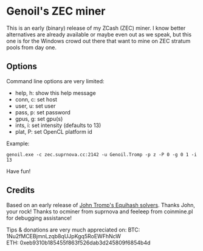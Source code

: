 # Genoil's ZEC miner

This is an early (binary) release of my ZCash (ZEC) miner. I know better 
alternatives are already available or maybe even out as we speak, but this one is 
for the Windows crowd out there that want to mine on ZEC stratum pools from day one.

## Options
Command line options are very limited:

- help, h: show this help message
- conn, c: set host
- user, u: set user
- pass, p: set password
- gpus, g: set gpu(s)
- ints, i: set intensity (defaults to 13)
- plat, P: set OpenCL platform id

Example:
```
genoil.exe -c zec.suprnova.cc:2142 -u Genoil.Tromp -p z -P 0 -g 0 1 -i 13
```
Have fun! 

## Credits

Based on an early release of [John Tromp's Equihash solvers](https://github.com/tromp/equihash). Thanks John, your rock!
Thanks to ocminer from suprnova and feeleep from coinmine.pl for debugging assistance!

Tips & donations are very much appreciated on:
BTC: 1Nu2fMCEBjmnLzqb8qUJpKgq5RoEWFhNcW  
ETH: 0xeb9310b185455f863f526dab3d245809f6854b4d

